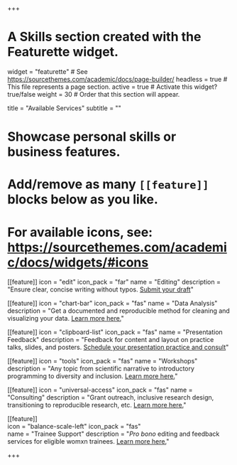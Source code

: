 +++
# A Skills section created with the Featurette widget.
widget = "featurette"  # See https://sourcethemes.com/academic/docs/page-builder/
headless = true  # This file represents a page section.
active = true  # Activate this widget? true/false
weight = 30  # Order that this section will appear.

title = "Available Services"
subtitle = ""

# Showcase personal skills or business features.
# 
# Add/remove as many `[[feature]]` blocks below as you like.
# 
# For available icons, see: https://sourcethemes.com/academic/docs/widgets/#icons

[[feature]]
  icon = "edit"
  icon_pack = "far"
  name = "Editing"
  description = "Ensure clear, concise writing without typos. [Submit your draft](https://docs.google.com/forms/d/e/1FAIpQLSdoj5QbHZk3iYhxSnj5PtyJyEoHn882cL-WA45Sp-wBIoB4Aw/viewform?usp=sf_link)"
  
[[feature]]
  icon = "chart-bar"
  icon_pack = "fas"
  name = "Data Analysis"
  description = "Get a documented and reproducible method for cleaning and visualizing your data. <a href='for_scientists' >Learn more here.</a>"  
  
[[feature]]
  icon = "clipboard-list"
  icon_pack = "fas"
  name = "Presentation Feedback"
  description = "Feedback for content and layout on practice talks, slides, and posters. [Schedule your presentation practice and consult](https://calendly.com/alliance_scc/presentation-practice-and-feedback)"
  
[[feature]]
  icon = "tools"
  icon_pack = "fas"
  name = "Workshops"
  description = "Any topic from scientific narrative to introductory programming to diversity and inclusion. <a href='for_institutions' >Learn more here.</a>"
  
[[feature]]
  icon = "universal-access"
  icon_pack = "fas"
  name = "Consulting"
  description = "Grant outreach, inclusive research design, transitioning to reproducible research, etc. <a href='for_institutions' >Learn more here.</a>" 
  
[[feature]]  
  icon = "balance-scale-left"
  icon_pack = "fas"  
  name = "Trainee Support"
  description = "_Pro bono_ editing and feedback services for eligible womxn trainees. <a href='for_hurm' >Learn more here.</a>" 

+++
